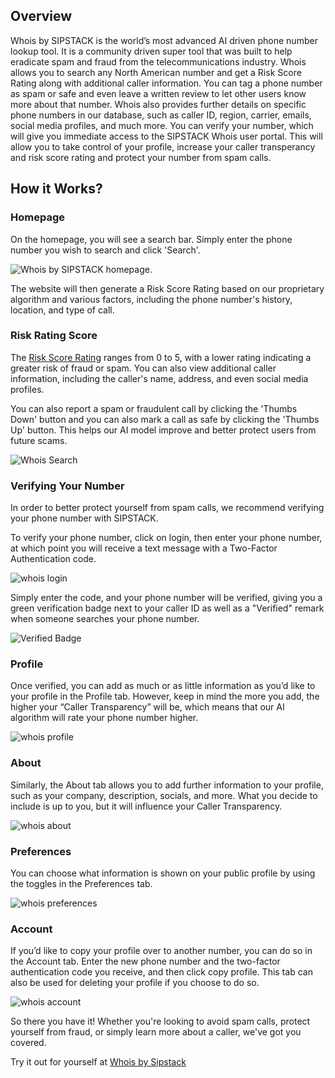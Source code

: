 ## Overview ##

Whois by SIPSTACK is the world’s most advanced AI driven phone number lookup tool. It is a community driven super tool that was built to help eradicate spam and fraud from the telecommunications industry. Whois allows you to search any North American number and get a Risk Score Rating along with additional caller information. You can tag a phone number as spam or safe and even leave a written review to let other users know more about that number. Whois also provides further details on specific phone numbers in our database, such as caller ID, region, carrier, emails, social media profiles, and much more. You can verify your number, which will give you immediate access to the SIPSTACK Whois user portal. This will allow you to take control of your profile, increase your caller transperancy and risk score rating and protect your number from spam calls.

## How it Works?

### Homepage

On the homepage, you will see a search bar. Simply enter the phone number you wish to search and click 'Search'. 

![Whois by SIPSTACK homepage.](./whois_home.png 'Whois Home Page')

The website will then generate a Risk Score Rating based on our proprietary algorithm and various factors, including the phone number's history, location, and type of call.

### Risk Rating Score

The [Risk Score Rating](https://www.sipstack.com/resources/knowledge-base/general/risk-score/) ranges from 0 to 5, with a lower rating indicating a greater risk of fraud or spam. You can also view additional caller information, including the caller's name, address, and even social media profiles.

You can also report a spam or fraudulent call by clicking the 'Thumbs Down' button and you can also mark a call as safe by clicking the 'Thumbs Up' button. This helps our AI model improve and better protect users from future scams.
 
![Whois Search](./Whois_Search.png 'Whois Search Page')

### Verifying Your Number

In order to better protect yourself from spam calls, we recommend verifying your phone number with SIPSTACK.

To verify your phone number, click on login, then enter your phone number, at which point you will receive a text message with a Two-Factor Authentication code. 

![whois login](./whois_login.png 'login')

Simply enter the code, and your phone number will be verified, giving you a green verification badge next to your caller ID as well as a "Verified" remark when someone searches your phone number.

![Verified Badge](./whois_verified_badge.png 'verified badge')
 
### Profile

Once verified, you can add as much or as little information as you’d like to your profile in the Profile tab. However, keep in mind the more you add, the higher your “Caller Transparency” will be, which means that our AI algorithm will rate your phone number higher. 
 
![whois profile](./whois_profile.png 'whois profile')

### About

Similarly, the About tab allows you to add further information to your profile, such as your company, description, socials, and more. What you decide to include is up to you, but it will influence your Caller Transparency. 

![whois about](./whois_about.png 'whois about')

### Preferences

You can choose what information is shown on your public profile by using the toggles in the Preferences tab.
 
 ![whois preferences](./whois_preferences.png 'whois preferences')

### Account

If you’d like to copy your profile over to another number, you can do so in the Account tab. Enter the new phone number and the two-factor authentication code you receive, and then click copy profile.
This tab can also be used for deleting your profile if you choose to do so. 

![whois account](./whois_account.png 'whois account')
 
So there you have it! Whether you're looking to avoid spam calls, protect yourself from fraud, or simply learn more about a caller, we've got you covered.

Try it out for yourself at [Whois by Sipstack](https://whois.sipstack.com)
